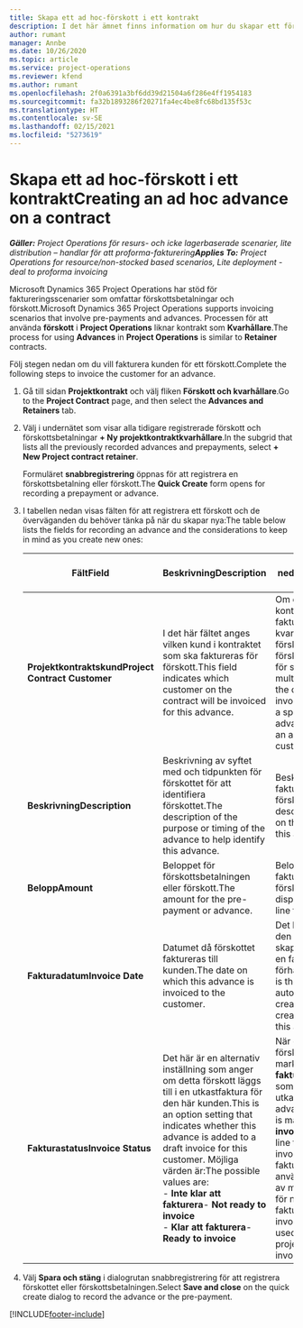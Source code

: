 ```yaml
---
title: Skapa ett ad hoc-förskott i ett kontrakt
description: I det här ämnet finns information om hur du skapar ett förskott på ett kontrakt efter behov.
author: rumant
manager: Annbe
ms.date: 10/26/2020
ms.topic: article
ms.service: project-operations
ms.reviewer: kfend
ms.author: rumant
ms.openlocfilehash: 2f0a6391a3bf6dd39d21504a6f286e4ff1954183
ms.sourcegitcommit: fa32b1893286f20271fa4ec4be8fc68bd135f53c
ms.translationtype: HT
ms.contentlocale: sv-SE
ms.lasthandoff: 02/15/2021
ms.locfileid: "5273619"
---
```

# <a name="creating-an-ad-hoc-advance-on-a-contract"></a><span data-ttu-id="935e0-103">Skapa ett ad hoc-förskott i ett kontrakt</span><span class="sxs-lookup"><span data-stu-id="935e0-103">Creating an ad hoc advance on a contract</span></span>

<span data-ttu-id="935e0-104">_**Gäller:** Project Operations för resurs- och icke lagerbaserade scenarier, lite distribution – handlar för att proforma-fakturering_</span><span class="sxs-lookup"><span data-stu-id="935e0-104">_**Applies To:** Project Operations for resource/non-stocked based scenarios, Lite deployment - deal to proforma invoicing_</span></span>

<span data-ttu-id="935e0-105">Microsoft Dynamics 365 Project Operations har stöd för faktureringsscenarier som omfattar förskottsbetalningar och förskott.</span><span class="sxs-lookup"><span data-stu-id="935e0-105">Microsoft Dynamics 365 Project Operations supports invoicing scenarios that involve pre-payments and advances.</span></span> <span data-ttu-id="935e0-106">Processen för att använda **förskott** i **Project Operations** liknar kontrakt som **Kvarhållare**.</span><span class="sxs-lookup"><span data-stu-id="935e0-106">The process for using **Advances** in **Project Operations** is similar to **Retainer** contracts.</span></span> 

<span data-ttu-id="935e0-107">Följ stegen nedan om du vill fakturera kunden för ett förskott.</span><span class="sxs-lookup"><span data-stu-id="935e0-107">Complete the following steps to invoice the customer for an advance.</span></span>

1. <span data-ttu-id="935e0-108">Gå till sidan **Projektkontrakt** och välj fliken **Förskott och kvarhållare**.</span><span class="sxs-lookup"><span data-stu-id="935e0-108">Go to the **Project Contract** page, and then select the **Advances and Retainers** tab.</span></span>
2. <span data-ttu-id="935e0-109">Välj i undernätet som visar alla tidigare registrerade förskott och förskottsbetalningar **+ Ny projektkontraktkvarhållare**.</span><span class="sxs-lookup"><span data-stu-id="935e0-109">In the subgrid that lists all the previously recorded advances and prepayments, select **+ New Project contract retainer**.</span></span> 

    <span data-ttu-id="935e0-110">Formuläret **snabbregistrering** öppnas för att registrera en förskottsbetalning eller förskott.</span><span class="sxs-lookup"><span data-stu-id="935e0-110">The **Quick Create** form opens for recording a prepayment or advance.</span></span>
    
3. <span data-ttu-id="935e0-111">I tabellen nedan visas fälten för att registrera ett förskott och de överväganden du behöver tänka på när du skapar nya:</span><span class="sxs-lookup"><span data-stu-id="935e0-111">The table below lists the fields for recording an advance and the considerations to keep in mind as you create new ones:</span></span>

    | <span data-ttu-id="935e0-112">Fält</span><span class="sxs-lookup"><span data-stu-id="935e0-112">Field</span></span> | <span data-ttu-id="935e0-113">Beskrivning</span><span class="sxs-lookup"><span data-stu-id="935e0-113">Description</span></span> | <span data-ttu-id="935e0-114">Inverkan nedströms</span><span class="sxs-lookup"><span data-stu-id="935e0-114">Downstream impact</span></span> |
    | --- | --- | --- |
    | <span data-ttu-id="935e0-115">**Projektkontraktskund**</span><span class="sxs-lookup"><span data-stu-id="935e0-115">**Project Contract Customer**</span></span> | <span data-ttu-id="935e0-116">I det här fältet anges vilken kund i kontraktet som ska faktureras för förskott.</span><span class="sxs-lookup"><span data-stu-id="935e0-116">This field indicates which customer on the contract will be invoiced for this advance.</span></span> | <span data-ttu-id="935e0-117">Om du har flera kunder i kontraktet och vill fakturera dem för en viss kvarhållande eller förskott skapar du ett förskott för varje kund för sig.</span><span class="sxs-lookup"><span data-stu-id="935e0-117">If you have multiple customers on the contract and want to invoice each of them for a specific retainer or advance amount, create an advance for each customer individually.</span></span> |
    | <span data-ttu-id="935e0-118">**Beskrivning**</span><span class="sxs-lookup"><span data-stu-id="935e0-118">**Description**</span></span> | <span data-ttu-id="935e0-119">Beskrivning av syftet med och tidpunkten för förskottet för att identifiera förskottet.</span><span class="sxs-lookup"><span data-stu-id="935e0-119">The description of the purpose or timing of the advance to help identify this advance.</span></span> | <span data-ttu-id="935e0-120">Beskrivningen visas på fakturaraden för förskottet.</span><span class="sxs-lookup"><span data-stu-id="935e0-120">This description is displayed on the invoice line for this advance.</span></span> |
    | <span data-ttu-id="935e0-121">**Belopp**</span><span class="sxs-lookup"><span data-stu-id="935e0-121">**Amount**</span></span> | <span data-ttu-id="935e0-122">Beloppet för förskottsbetalningen eller förskott.</span><span class="sxs-lookup"><span data-stu-id="935e0-122">The amount for the pre-payment or advance.</span></span> | <span data-ttu-id="935e0-123">Beloppet visas på fakturaraden för förskottet.</span><span class="sxs-lookup"><span data-stu-id="935e0-123">This amount is displayed on the invoice line for this advance.</span></span> |
    | <span data-ttu-id="935e0-124">**Fakturadatum**</span><span class="sxs-lookup"><span data-stu-id="935e0-124">**Invoice Date**</span></span> | <span data-ttu-id="935e0-125">Datumet då förskottet faktureras till kunden.</span><span class="sxs-lookup"><span data-stu-id="935e0-125">The date on which this advance is invoiced to the customer.</span></span> | <span data-ttu-id="935e0-126">Det här är datumet då den automatiska fakturan skapades för att skapa en fakturarad för förhandsproceduren.</span><span class="sxs-lookup"><span data-stu-id="935e0-126">This is the date for the automated invoice creation process to create an invoice line for this advance.</span></span> |
    | <span data-ttu-id="935e0-127">**Fakturastatus**</span><span class="sxs-lookup"><span data-stu-id="935e0-127">**Invoice Status**</span></span> | <span data-ttu-id="935e0-128">Det här är en alternativ inställning som anger om detta förskott läggs till i en utkastfaktura för den här kunden.</span><span class="sxs-lookup"><span data-stu-id="935e0-128">This is an option setting that indicates whether this advance is added to a draft invoice for this customer.</span></span> <span data-ttu-id="935e0-129">Möjliga värden är:</span><span class="sxs-lookup"><span data-stu-id="935e0-129">The possible values are:</span></span></br><span data-ttu-id="935e0-130">- **Inte klar att fakturera**</span><span class="sxs-lookup"><span data-stu-id="935e0-130">- **Not ready to invoice**</span></span></br><span data-ttu-id="935e0-131">- **Klar att fakturera**</span><span class="sxs-lookup"><span data-stu-id="935e0-131">- **Ready to invoice**</span></span> | <span data-ttu-id="935e0-132">När ett förskott eller en förskottsbetalningen markeras som **klar för fakturering**, läggs det till som en radtid i utkastfakturan.</span><span class="sxs-lookup"><span data-stu-id="935e0-132">When an advance or pre-payment is marked as **Ready to invoice**, it is added as a line time on a draft invoice.</span></span> <span data-ttu-id="935e0-133">Endast ett helt fakturerat förskott kan användas för att stämma av mot projektkostnader för nästa fakturaperiod.</span><span class="sxs-lookup"><span data-stu-id="935e0-133">Only a fully invoiced advance can be used to reconcile against project costs for the next invoice period.</span></span> |

4. <span data-ttu-id="935e0-134">Välj **Spara och stäng** i dialogrutan snabbregistrering för att registrera förskottet eller förskottsbetalningen.</span><span class="sxs-lookup"><span data-stu-id="935e0-134">Select **Save and close** on the quick create dialog to record the advance or the pre-payment.</span></span>


[!INCLUDE[footer-include](../../includes/footer-banner.md)]